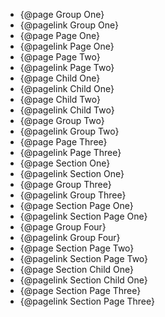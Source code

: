 - {@page Group One}
- {@pagelink Group One}
- {@page Page One}
- {@pagelink Page One}
- {@page Page Two}
- {@pagelink Page Two}
- {@page Child One}
- {@pagelink Child One}
- {@page Child Two}
- {@pagelink Child Two}
- {@page Group Two}
- {@pagelink Group Two}
- {@page Page Three}
- {@pagelink Page Three}
- {@page Section One}
- {@pagelink Section One}
- {@page Group Three}
- {@pagelink Group Three}
- {@page Section Page One}
- {@pagelink Section Page One}
- {@page Group Four}
- {@pagelink Group Four}
- {@page Section Page Two}
- {@pagelink Section Page Two}
- {@page Section Child One}
- {@pagelink Section Child One}
- {@page Section Page Three}
- {@pagelink Section Page Three}